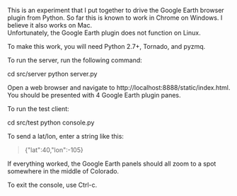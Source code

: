 This is an experiment that I put together to drive the Google Earth browser plugin from Python.
So far this is known to work in Chrome on Windows.  I believe it also works on Mac.  
Unfortunately, the Google Earth plugin does not function on Linux.

To make this work, you will need Python 2.7+, Tornado, and pyzmq.

To run the server, run the following command:

cd src/server
python server.py

Open a web browser and navigate to http://localhost:8888/static/index.html. You should be presented with 4 Google Earth plugin panes.

To run the test client:

cd src/test
python console.py

To send a lat/lon, enter a string like this:
> {"lat":40,"lon":-105}

If everything worked, the Google Earth panels should all zoom to a spot somewhere in the middle of Colorado.

To exit the console, use Ctrl-c.
